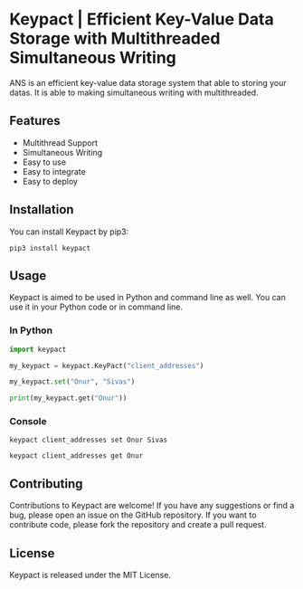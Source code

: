 # Keypact | Efficient Key-Value Data Storage with Multithreaded Simultaneous Writing
ANS is an efficient key-value data storage system that able to storing your datas. It is able to making simultaneous writing with multithreaded. 

## Features
- Multithread Support
- Simultaneous Writing
- Easy to use
- Easy to integrate
- Easy to deploy


## Installation
You can install Keypact by pip3:

```console
pip3 install keypact
```

## Usage
Keypact is aimed to be used in Python and command line as well. You can use it in your Python code or in command line.


### In Python

```python
import keypact

my_keypact = keypact.KeyPact("client_addresses")

my_keypact.set("Onur", "Sivas")

print(my_keypact.get("Onur"))
```

### Console

```console	
keypact client_addresses set Onur Sivas
```
```console
keypact client_addresses get Onur
```


## Contributing
Contributions to Keypact are welcome! If you have any suggestions or find a bug, please open an issue on the GitHub repository. If you want to contribute code, please fork the repository and create a pull request.

## License
Keypact is released under the MIT License.
